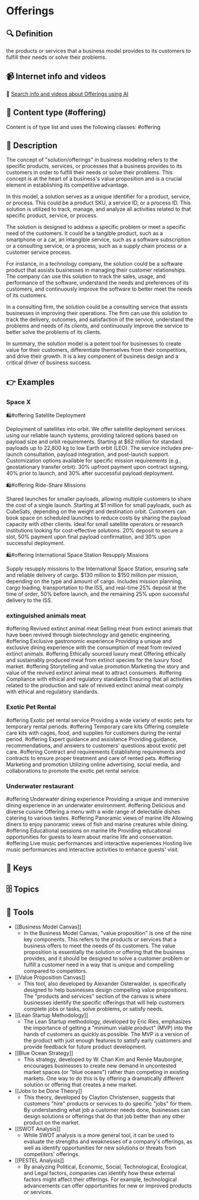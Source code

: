 
# Offerings


## 🔍 Definition
the products or services that a business model provides to its customers to fulfill their needs or solve their problems.


## 📹 Internet info and videos
🤖 [Search info and videos about Offerings using AI](https://www.perplexity.ai/search?q=videos+about+Offerings:+the+products+or+services+that+a+business+model+provides+to+its+customers+to+fulfill+their+needs+or+solve+their+problems.
)


## 📰 Content type (#offering)
Content is of type list and uses the following classes: #offering


## 📖 Description
  The concept of "solution/offerings" in business modeling refers to the specific products, services, or processes that a business provides to its customers in order to fulfill their needs or solve their problems. This concept is at the heart of a business's value proposition and is a crucial element in establishing its competitive advantage.
  
  In this model, a solution serves as a unique identifier for a product, service, or process. This could be a product SKU, a service ID, or a process ID. This solution is utilized to track, manage, and analyze all activities related to that specific product, service, or process.
  
  The solution is designed to address a specific problem or meet a specific need of the customers. It could be a tangible product, such as a smartphone or a car, an intangible service, such as a software subscription or a consulting service, or a process, such as a supply chain process or a customer service process.
  
  For instance, in a technology company, the solution could be a software product that assists businesses in managing their customer relationships. The company can use this solution to track the sales, usage, and performance of the software, understand the needs and preferences of its customers, and continuously improve the software to better meet the needs of its customers.
  
  In a consulting firm, the solution could be a consulting service that assists businesses in improving their operations. The firm can use this solution to track the delivery, outcomes, and satisfaction of the service, understand the problems and needs of its clients, and continuously improve the service to better solve the problems of its clients.
  
  In summary, the solution model is a potent tool for businesses to create value for their customers, differentiate themselves from their competitors, and drive their growth. It is a key component of business design and a critical driver of business success.


## 👉 Examples
  ### Space X
  🛍️#offering Satellite Deployment
  
  Deployment of satellites into orbit. We offer satellite deployment services using our reliable launch systems, providing tailored options based on payload size and orbit requirements. Starting at $62 million for standard payloads up to 22,800 kg to low Earth orbit (LEO).  The service includes pre-launch consultation, payload integration, and post-launch support. Customization options available for specific mission requirements (e.g., geostationary transfer orbit). 30% upfront payment upon contract signing, 40% prior to launch, and 30% after successful payload deployment.
  
  🛍️#offering Ride-Share Missions
  
  Shared launches for smaller payloads, allowing multiple customers to share the cost of a single launch. Starting at $1 million for small payloads, such as CubeSats, depending on the weight and destination orbit. Customers can book space on scheduled launches to reduce costs by sharing the payload capacity with other clients. Ideal for small satellite operators or research institutions looking for cost-effective solutions. 20% deposit to secure a slot, 50% payment upon final payload confirmation, and 30% upon successful deployment.
  
  🛍️#offering International Space Station Resupply Missions
  
  Supply resupply missions to the International Space Station, ensuring safe and reliable delivery of cargo. $130 million to $150 million per mission, depending on the type and amount of cargo. Includes mission planning, cargo loading, transportation to the ISS, and real-time  25% deposit at the time of order, 50% before launch, and the remaining 25% upon successful delivery to the ISS.
  
  
  
  
  ### 
  
  ### extinguished animals meat
  #offering Revived extinct animal meat
  	Selling meat from extinct animals that have been revived through biotechnology and genetic engineering. 
  #offering Exclusive gastronomic experience
  	Providing a unique and exclusive dining experience with the consumption of meat from revived extinct animals. 
  #offering Ethically sourced luxury meat
  	Offering ethically and sustainably produced meat from extinct species for the luxury food market. 
  #offering Storytelling and value promotion
  	Marketing the story and value of the revived extinct animal meat to attract consumers. 
  #offering Compliance with ethical and regulatory standards
  	Ensuring that all activities related to the production and sale of revived extinct animal meat comply with ethical and regulatory standards.
  ### Exotic Pet Rental
  #offering Exotic pet rental service
  	Providing a wide variety of exotic pets for temporary rental periods.
  #offering Temporary care kits
  	Offering complete care kits with cages, food, and supplies for customers during the rental period.
  #offering Expert guidance and assistance
  	Providing guidance, recommendations, and answers to customers' questions about exotic pet care.
  #offering Contract and requirements
  	Establishing requirements and contracts to ensure proper treatment and care of rented pets.
  #offering Marketing and promotion
  	Utilizing online advertising, social media, and collaborations to promote the exotic pet rental service.
  ### Underwater restaurant
  #offering Underwater dining experience
    Providing a unique and immersive dining experience in an underwater environment.
  #offering Delicious and diverse cuisine
    Offering a menu with a wide range of delectable dishes catering to various tastes.
  #offering Panoramic views of marine life
    Allowing diners to enjoy panoramic views of fish and marine creatures while dining.
  #offering Educational sessions on marine life
    Providing educational opportunities for guests to learn about marine life and conservation.
  #offering Live music performances and interactive experiences
    Hosting live music performances and interactive activities to enhance guests' visit.


## 🔑 Keys
  


## 🗄️ Topics
  


## 🧰 Tools
  - [[Business Model Canvas]]
    - In the Business Model Canvas, "value proposition" is one of the nine key components. This refers to the products or services that a business offers to meet the needs of its customers. The value proposition is essentially the solution or offering that the business provides, and it should be designed to solve a customer problem or fulfill a customer need in a way that is unique and compelling compared to competitors.
  - [[Value Proposition Canvas]]
    - This tool, also developed by Alexander Osterwalder, is specifically designed to help businesses design compelling value propositions. The "products and services" section of the canvas is where businesses identify the specific offerings that will help customers complete jobs or tasks, solve problems, or satisfy needs.
  - [[Lean Startup Methodology]]
    - The Lean Startup methodology, developed by Eric Ries, emphasizes the importance of getting a "minimum viable product" (MVP) into the hands of customers as quickly as possible. The MVP is a version of the product with just enough features to satisfy early customers and provide feedback for future product development.
  - [[Blue Ocean Strategy]]
    - This strategy, developed by W. Chan Kim and Renée Mauborgne, encourages businesses to create new demand in uncontested market spaces (or "blue oceans") rather than competing in existing markets. One way to do this is by offering a dramatically different solution or offering that creates a new market.
  - [[Jobs to be Done Theory]]
    - This theory, developed by Clayton Christensen, suggests that customers "hire" products or services to do specific "jobs" for them. By understanding what job a customer needs done, businesses can design solutions or offerings that do that job better than any other product on the market.
  - [[SWOT Analysis]]
    - While SWOT analysis is a more general tool, it can be used to evaluate the strengths and weaknesses of a company's offerings, as well as identify opportunities for new solutions or threats from competitors' offerings.
  - [[PESTEL Analysis]]
    - By analyzing Political, Economic, Social, Technological, Ecological, and Legal factors, companies can identify how these external factors might affect their offerings. For example, technological advancements can offer opportunities for new or improved products or services.
